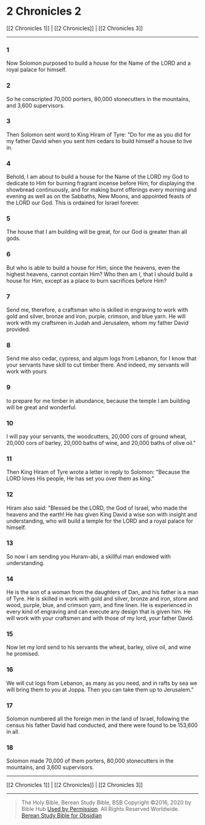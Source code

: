 # 2 Chronicles 2

[[2 Chronicles 1]] | [[2 Chronicles]] | [[2 Chronicles 3]]

---

### 1
Now Solomon purposed to build a house for the Name of the LORD and a royal palace for himself.

### 2
So he conscripted 70,000 porters, 80,000 stonecutters in the mountains, and 3,600 supervisors.

### 3
Then Solomon sent word to King Hiram of Tyre: "Do for me as you did for my father David when you sent him cedars to build himself a house to live in.

### 4
Behold, I am about to build a house for the Name of the LORD my God to dedicate to Him for burning fragrant incense before Him, for displaying the showbread continuously, and for making burnt offerings every morning and evening as well as on the Sabbaths, New Moons, and appointed feasts of the LORD our God. This is ordained for Israel forever.

### 5
The house that I am building will be great, for our God is greater than all gods.

### 6
But who is able to build a house for Him, since the heavens, even the highest heavens, cannot contain Him? Who then am I, that I should build a house for Him, except as a place to burn sacrifices before Him?

### 7
Send me, therefore, a craftsman who is skilled in engraving to work with gold and silver, bronze and iron, purple, crimson, and blue yarn. He will work with my craftsmen in Judah and Jerusalem, whom my father David provided.

### 8
Send me also cedar, cypress, and algum logs from Lebanon, for I know that your servants have skill to cut timber there. And indeed, my servants will work with yours

### 9
to prepare for me timber in abundance, because the temple I am building will be great and wonderful.

### 10
I will pay your servants, the woodcutters, 20,000 cors of ground wheat, 20,000 cors of barley, 20,000 baths of wine, and 20,000 baths of olive oil."

### 11
Then King Hiram of Tyre wrote a letter in reply to Solomon: "Because the LORD loves His people, He has set you over them as king."

### 12
Hiram also said: "Blessed be the LORD, the God of Israel, who made the heavens and the earth! He has given King David a wise son with insight and understanding, who will build a temple for the LORD and a royal palace for himself.

### 13
So now I am sending you Huram-abi, a skillful man endowed with understanding.

### 14
He is the son of a woman from the daughters of Dan, and his father is a man of Tyre. He is skilled in work with gold and silver, bronze and iron, stone and wood, purple, blue, and crimson yarn, and fine linen. He is experienced in every kind of engraving and can execute any design that is given him. He will work with your craftsmen and with those of my lord, your father David.

### 15
Now let my lord send to his servants the wheat, barley, olive oil, and wine he promised.

### 16
We will cut logs from Lebanon, as many as you need, and in rafts by sea we will bring them to you at Joppa. Then you can take them up to Jerusalem."

### 17
Solomon numbered all the foreign men in the land of Israel, following the census his father David had conducted, and there were found to be 153,600 in all.

### 18
Solomon made 70,000 of them porters, 80,000 stonecutters in the mountains, and 3,600 supervisors.

---

[[2 Chronicles 1]] | [[2 Chronicles]] | [[2 Chronicles 3]]

---

> The Holy Bible, Berean Study Bible, BSB
> Copyright &copy;2016, 2020 by Bible Hub
> [Used by Permission](https://berean.bible/terms.htm). All Rights Reserved Worldwide.
> [Berean Study Bible for Obsidian](https://github.com/gapmiss/berean-study-bible-for-obsidian)</small>


